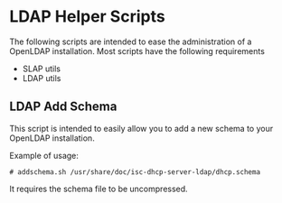 LDAP Helper Scripts
===================

The following scripts are intended to ease the administration of a OpenLDAP installation.
Most scripts have the following requirements

* SLAP utils
* LDAP utils

LDAP Add Schema
---------------

This script is intended to easily allow you to add a new schema to your OpenLDAP installation.

Example of usage:

    # addschema.sh /usr/share/doc/isc-dhcp-server-ldap/dhcp.schema

It requires the schema file to be uncompressed.
